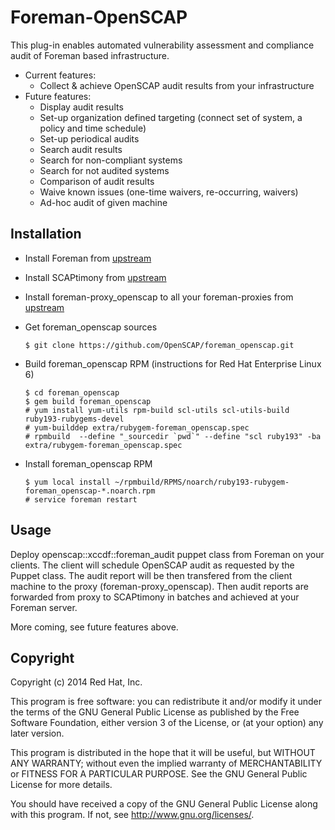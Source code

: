 # Foreman-OpenSCAP

This plug-in enables automated vulnerability assessment and compliance audit
of Foreman based infrastructure.

+ Current features:
  + Collect & achieve OpenSCAP audit results from your infrastructure
+ Future features:
  + Display audit results
  + Set-up organization defined targeting (connect set of system, a policy and time schedule)
  + Set-up periodical audits
  + Search audit results
  + Search for non-compliant systems
  + Search for not audited systems
  + Comparison of audit results
  + Waive known issues (one-time waivers, re-occurring, waivers)
  + Ad-hoc audit of given machine

## Installation

- Install Foreman from [upstream](http://theforeman.org/)
- Install SCAPtimony from [upstream](https://github.com/OpenSCAP/scaptimony)
- Install foreman-proxy_openscap to all your foreman-proxies from [upstream](https://github.com/OpenSCAP/foreman-proxy_openscap)
- Get foreman_openscap sources

  ```
  $ git clone https://github.com/OpenSCAP/foreman_openscap.git
  ```

- Build foreman_openscap RPM (instructions for Red Hat Enterprise Linux 6)

  ```
  $ cd foreman_openscap
  $ gem build foreman_openscap
  # yum install yum-utils rpm-build scl-utils scl-utils-build ruby193-rubygems-devel
  # yum-builddep extra/rubygem-foreman_openscap.spec
  # rpmbuild  --define "_sourcedir `pwd`" --define "scl ruby193" -ba extra/rubygem-foreman_openscap.spec
  ```

- Install foreman_openscap RPM

  ```
  $ yum local install ~/rpmbuild/RPMS/noarch/ruby193-rubygem-foreman_openscap-*.noarch.rpm
  # service foreman restart
  ```

## Usage

Deploy openscap::xccdf::foreman_audit puppet class from Foreman on your clients.
The client will schedule OpenSCAP audit as requested by the Puppet class. The audit
report will be then transfered from the client machine to the proxy (foreman-proxy_openscap).
Then audit reports are forwarded from proxy to SCAPtimony in batches and achieved at
your Foreman server.

More coming, see future features above.

## Copyright

Copyright (c) 2014 Red Hat, Inc.

This program is free software: you can redistribute it and/or modify
it under the terms of the GNU General Public License as published by
the Free Software Foundation, either version 3 of the License, or
(at your option) any later version.

This program is distributed in the hope that it will be useful,
but WITHOUT ANY WARRANTY; without even the implied warranty of
MERCHANTABILITY or FITNESS FOR A PARTICULAR PURPOSE.  See the
GNU General Public License for more details.

You should have received a copy of the GNU General Public License
along with this program.  If not, see <http://www.gnu.org/licenses/>.

